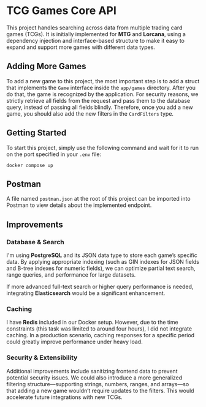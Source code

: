 # TCG Games Core API

This project handles searching across data from multiple trading card games (TCGs). It is initially implemented for **MTG** and **Lorcana**, using a dependency injection and interface-based structure to make it easy to expand and support more games with different data types.

## Adding More Games

To add a new game to this project, the most important step is to add a struct that implements the `Game` interface inside the `app/games` directory. After you do that, the game is recognized by the application. For security reasons, we strictly retrieve all fields from the request and pass them to the database query, instead of passing all fields blindly. Therefore, once you add a new game, you should also add the new filters in the `CardFilters` type.

## Getting Started

To start this project, simply use the following command and wait for it to run on the port specified in your `.env` file:

```
docker compose up
```

## Postman

A file named `postman.json` at the root of this project can be imported into Postman to view details about the implemented endpoint.

## Improvements

### Database & Search

I'm using **PostgreSQL** and its JSON data type to store each game’s specific data. By applying appropriate indexing (such as GIN indexes for JSON fields and B-tree indexes for numeric fields), we can optimize partial text search, range queries, and performance for large datasets.

If more advanced full-text search or higher query performance is needed, integrating **Elasticsearch** would be a significant enhancement.

### Caching

I have **Redis** included in our Docker setup. However, due to the time constraints (this task was limited to around four hours), I did not integrate caching. In a production scenario, caching responses for a specific period could greatly improve performance under heavy load.

### Security & Extensibility

Additional improvements include sanitizing frontend data to prevent potential security issues. We could also introduce a more generalized filtering structure—supporting strings, numbers, ranges, and arrays—so that adding a new game wouldn’t require updates to the filters. This would accelerate future integrations with new TCGs.
